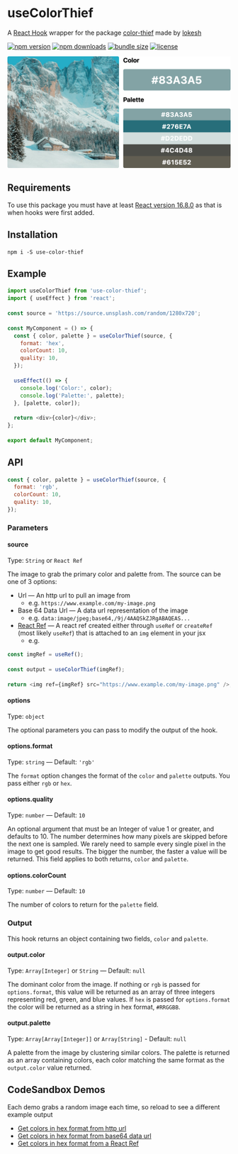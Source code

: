 # useColorThief

A [React Hook](https://reactjs.org/docs/hooks-intro.html) wrapper for the package [color-thief](https://github.com/lokesh/color-thief) made by [lokesh](https://github.com/lokesh)

[![npm version](https://badge.fury.io/js/use-color-thief.svg)](https://www.npmjs.com/package/use-color-thief)
[![npm downloads](https://badgen.net/npm/dt/use-color-thief)](https://www.npmjs.com/package/use-color-thief)
[![bundle size](https://badgen.net/bundlephobia/minzip/use-color-thief)](https://www.npmjs.com/package/use-color-thief)
[![license](https://badgen.net/github/license/csandman/use-color-thief)](./LICENSE)

![example](./example.png)

## Requirements

To use this package you must have at least [React version 16.8.0](https://github.com/facebook/react/releases/tag/v16.8.0) as that is when hooks were first added.

## Installation

```shell
npm i -S use-color-thief
```

## Example

```js
import useColorThief from 'use-color-thief';
import { useEffect } from 'react';

const source = 'https://source.unsplash.com/random/1280x720';

const MyComponent = () => {
  const { color, palette } = useColorThief(source, {
    format: 'hex',
    colorCount: 10,
    quality: 10,
  });

  useEffect(() => {
    console.log('Color:', color);
    console.log('Palette:', palette);
  }, [palette, color]);

  return <div>{color}</div>;
};

export default MyComponent;
```

## API

```js
const { color, palette } = useColorThief(source, {
  format: 'rgb',
  colorCount: 10,
  quality: 10,
});
```

### Parameters

#### source

Type: `String` or `React Ref`

The image to grab the primary color and palette from. The source can be one of 3 options:

- Url — An http url to pull an image from
  - e.g. `https://www.example.com/my-image.png`
- Base 64 Data Url — A data url representation of the image
  - e.g. `data:image/jpeg;base64,/9j/4AAQSkZJRgABAQEAS...`
- [React Ref](https://reactjs.org/docs/refs-and-the-dom.html) — A react ref created either through `useRef` or `createRef` (most likely `useRef`) that is attached to an `img` element in your jsx
  - e.g.

```js
const imgRef = useRef();

const output = useColorThief(imgRef);

return <img ref={imgRef} src="https://www.example.com/my-image.png" />;
```

#### options

Type: `object`

The optional parameters you can pass to modify the output of the hook.

#### options.format

Type: `string` — Default: `'rgb'`

The `format` option changes the format of the `color` and `palette` outputs. You pass either `rgb` or `hex`.

#### options.quality

Type: `number` — Default: `10`

An optional argument that must be an Integer of value 1 or greater, and defaults to 10. The number determines how many pixels are skipped before the next one is sampled. We rarely need to sample every single pixel in the image to get good results. The bigger the number, the faster a value will be returned. This field applies to both returns, `color` and `palette`.

#### options.colorCount

Type: `number` — Default: `10`

The number of colors to return for the `palette` field.

### Output

This hook returns an object containing two fields, `color` and `palette`.

#### output.color

Type: `Array[Integer]` or `String` — Default: `null`

The dominant color from the image. If nothing or `rgb` is passed for `options.format`, this value will be returned as an array of three integers representing red, green, and blue values. If `hex` is passed for `options.format` the color will be returned as a string in hex format, `#RRGGBB`.

#### output.palette

Type: `Array[Array[Integer]]` or `Array[String]` - Default: `null`

A palette from the image by clustering similar colors. The palette is returned as an array containing colors, each color matching the same format as the `output.color` value returned.

## CodeSandbox Demos

Each demo grabs a random image each time, so reload to see a different example output

- [Get colors in hex format from http url](https://codesandbox.io/s/usecolorthief-url-example-wu31s?file=/src/App.js)
- [Get colors in hex format from base64 data url](https://codesandbox.io/s/usecolorthief-data-url-example-36e7f?file=/src/App.js)
- [Get colors in hex format from a React Ref](https://codesandbox.io/s/usecolorthief-ref-example-n1eym?file=/src/App.js)
